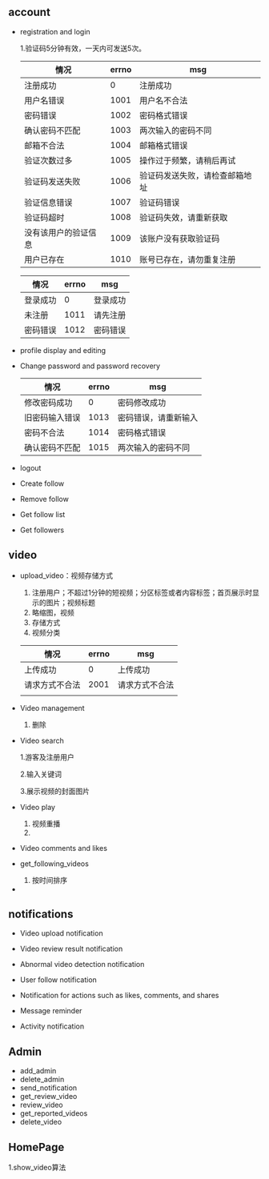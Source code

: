 ## account

- registration and login

    1.验证码5分钟有效，一天内可发送5次。

    | 情况                 | errno | msg                            |
    | -------------------- | ----- | ------------------------------ |
    | 注册成功             | 0     | 注册成功                       |
    | 用户名错误           | 1001  | 用户名不合法                   |
    | 密码错误             | 1002  | 密码格式错误                   |
    | 确认密码不匹配       | 1003  | 两次输入的密码不同             |
    | 邮箱不合法           | 1004  | 邮箱格式错误                   |
    | 验证次数过多         | 1005  | 操作过于频繁，请稍后再试       |
    | 验证码发送失败       | 1006  | 验证码发送失败，请检查邮箱地址 |
    | 验证信息错误         | 1007  | 验证码错误                     |
    | 验证码超时           | 1008  | 验证码失效，请重新获取         |
    | 没有该用户的验证信息 | 1009  | 该账户没有获取验证码           |
    | 用户已存在           | 1010  | 账号已存在，请勿重复注册       |

    | 情况     | errno | msg      |
    | -------- | ----- | -------- |
    | 登录成功 | 0     | 登录成功 |
    | 未注册   | 1011  | 请先注册 |
    | 密码错误 | 1012  | 密码错误 |

    

- profile display and editing

- Change password and password recovery

    | 情况           | errno | msg                  |
    | -------------- | ----- | -------------------- |
    | 修改密码成功   | 0     | 密码修改成功         |
    | 旧密码输入错误 | 1013  | 密码错误，请重新输入 |
    | 密码不合法     | 1014  | 密码格式错误         |
    | 确认密码不匹配 | 1015  | 两次输入的密码不同   |

- logout

- Create follow

- Remove follow

- Get follow list

- Get followers 

## video

- upload_video：视频存储方式

    1. 注册用户；不超过1分钟的短视频；分区标签或者内容标签；首页展示时显示的图片；视频标题
    2. 略缩图，视频
    3. 存储方式
    4. 视频分类
    
    | 情况           | errno | msg            |
    | -------------- | ----- | -------------- |
    | 上传成功       | 0     | 上传成功       |
    | 请求方式不合法 | 2001  | 请求方式不合法 |
    |                |       |                |
    
- Video management

    1. 删除

- Video search

    1.游客及注册用户

    2.输入关键词

    3.展示视频的封面图片

- Video play

    1. 视频重播
    2. 

- Video comments and likes

- get_following_videos

    1. 按时间排序

- 

## notifications

- Video upload notification

- Video review result notification

- Abnormal video detection notification

- User follow notification

- Notification for actions such as likes, comments, and shares

- Message reminder

- Activity notification



## Admin

- add_admin
- delete_admin
- send_notification
- get_review_video
- review_video
- get_reported_videos
- delete_video

## HomePage

1.show_video算法

​	